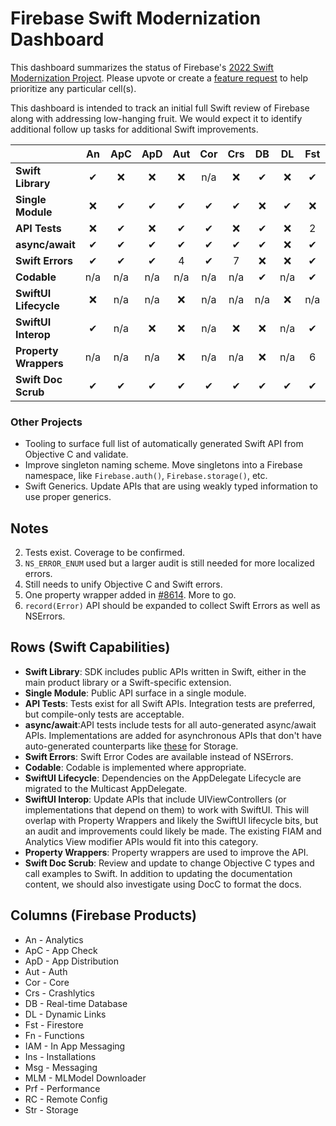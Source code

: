 # Firebase Swift Modernization Dashboard

This dashboard summarizes the status of Firebase's [2022 Swift Modernization Project](ROADMAP.md).
Please upvote or create a [feature request](https://github.com/firebase/firebase-ios-sdk/issues)
to help prioritize any particular cell(s).

This dashboard is intended to track an initial full Swift review of Firebase along with addressing low-hanging fruit. We would expect it to identify additional follow up
tasks for additional Swift improvements.

|                       | An    | ApC   | ApD   | Aut   | Cor   | Crs   | DB    | DL    | Fst   | Fn    | IAM   | Ins   | Msg   | MLM   | Prf   | RC    | Str   |
|   :---                | :---: | :---: | :---: | :---: | :---: | :---: | :---: | :---: | :---: | :---: | :---: | :---: | :---: | :---: | :---: | :---: | :---: |
| **Swift Library**     |   ✔   | ❌    |❌     | ❌   | n/a   | ❌    |  ✔    | ❌    |  ✔    | ✔     |  ✔    | ❌   | ❌    | ✔     | ❌    |  ✔    | ✔     |
| **Single Module**     |   ❌  | ✔     |✔      | ✔    | ✔      |  ✔    |  ❌  |  ✔    |  ❌   | ✔     |  ❌  | ✔     |  ✔     | ✔     |  ✔    | ❌  | ✔     |
| **API Tests**         |  ❌   |  ✔    |❌     | ✔     | ✔    | ❌    |  ✔    | ❌    | 2     |  ✔    | 2     | ✔     | ✔     | 2     | ❌    |  ✔    | ✔     |
| **async/await**       |  ✔    |  ✔    | ✔     | ✔     |  ✔    | ✔     |  ✔    | ❌    |  ✔    |  ✔    | ✔     | ✔     | ✔     | ❌    | ✔     |  ✔    | ✔    |
| **Swift Errors**      |  ✔    |  ✔    | ✔     | 4     | ✔    | 7    | ❌    | ❌    |  ✔     | ❌   | ❌    |  ✔    |  ✔    | ✔     | ✔     |   ✔   | 5    |
| **Codable**           |  n/a  | n/a   | n/a   | n/a   | n/a   | n/a   |  ✔    | n/a   |  ✔    | ✔     | n/a   | n/a   | n/a   | n/a   | n/a   |   ✔   | n/a   |
| **SwiftUI Lifecycle** |  ❌   | n/a   | n/a   | ❌   | n/a   | n/a   | n/a   | ❌    | n/a   | n/a   | n/a   | n/a   | ❌    | n/a   | ❌    | n/a   | n/a   |
| **SwiftUI Interop**   |   ✔   | n/a   | ❌    | ❌   | n/a   | ❌    | ❌    | n/a   | ✔     | n/a   | ✔     | n/a   | n/a   | n/a   | ❌    | n/a   | n/a   |
| **Property Wrappers** |  n/a  | n/a   | n/a   | ❌    | n/a  | n/a   | ❌    | n/a   | 6     | n/a   | n/a   | n/a   | n/a   | n/a   | n/a    | ❌   | n/a   |
| **Swift Doc Scrub**   |   ✔   |  ✔    | ✔     | ✔     | ✔     | ✔     |  ✔    |  ✔    |  ✔   |  ✔    |  ✔     | ✔     |  ✔    | ✔     |  ✔    |  ✔    |  ✔    |

### Other Projects
- Tooling to surface full list of automatically generated Swift API from Objective C and validate.
- Improve singleton naming scheme. Move singletons into a Firebase namespace, like `Firebase.auth()`, `Firebase.storage()`, etc.
- Swift Generics. Update APIs that are using weakly typed information to use proper generics.

## Notes
2. Tests exist. Coverage to be confirmed.
4. `NS_ERROR_ENUM` used but a larger audit is still needed for more localized errors.
5. Still needs to unify Objective C and Swift errors.
6. One property wrapper added in [#8614](https://github.com/firebase/firebase-ios-sdk/pull/8614). More to go.
7. `record(Error)` API should be expanded to collect Swift Errors as well as NSErrors.

## Rows (Swift Capabilities)
* **Swift Library**: SDK includes public APIs written in Swift, either in the main product library or a Swift-specific extension.
* **Single Module**: Public API surface in a single module.
* **API Tests**: Tests exist for all Swift APIs. Integration tests are preferred, but compile-only tests are acceptable.
* **async/await**:API tests include tests for all auto-generated async/await APIs. Implementations are added for
asynchronous APIs that don't have auto-generated counterparts like
[these](https://github.com/firebase/firebase-ios-sdk/blob/master/FirebaseStorage/Tests/Integration/StorageAsyncAwait.swift)
for Storage.
* **Swift Errors**: Swift Error Codes are available instead of NSErrors.
* **Codable**: Codable is implemented where appropriate.
* **SwiftUI Lifecycle**: Dependencies on the AppDelegate Lifecycle are migrated to the Multicast AppDelegate.
* **SwiftUI Interop**: Update APIs that include UIViewControllers (or implementations that depend on them) to work with SwiftUI. This will overlap with
Property Wrappers and likely the SwiftUI lifecycle bits, but an audit and improvements could likely be made. The existing FIAM and Analytics View modifier
APIs would fit into this category.
* **Property Wrappers**: Property wrappers are used to improve the API.
* **Swift Doc Scrub**: Review and update to change Objective C types and call examples to Swift. In addition to updating the documentation content, we
should also investigate using DocC to format the docs.

## Columns (Firebase Products)
* An - Analytics
* ApC - App Check
* ApD - App Distribution
* Aut - Auth
* Cor - Core
* Crs - Crashlytics
* DB - Real-time Database
* DL - Dynamic Links
* Fst - Firestore
* Fn - Functions
* IAM - In App Messaging
* Ins - Installations
* Msg - Messaging
* MLM - MLModel Downloader
* Prf - Performance
* RC - Remote Config
* Str - Storage
